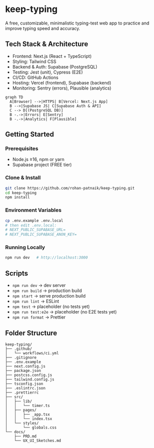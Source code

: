 # keep-typing

A free, customizable, minimalistic typing-test web app to practice and improve typing speed and accuracy.

## Tech Stack & Architecture

- Frontend: Next.js (React + TypeScript)
- Styling: Tailwind CSS
- Backend & Auth: Supabase (PostgreSQL)
- Testing: Jest (unit), Cypress (E2E)
- CI/CD: GitHub Actions
- Hosting: Vercel (frontend), Supabase (backend)
- Monitoring: Sentry (errors), Plausible (analytics)

```mermaid
graph TD
  A[Browser] -->|HTTPS| B[Vercel: Next.js App]
  B -->|Supabase JS| C[Supabase Auth & API]
  C --> D[(PostgreSQL DB)]
  B -.->|Errors| E[Sentry]
  B -.->|Analytics| F[Plausible]
```

## Getting Started

### Prerequisites
- Node.js ≥16, npm or yarn
- Supabase project (FREE tier)

### Clone & Install
```bash
git clone https://github.com/rohan-patnaik/keep-typing.git
cd keep-typing
npm install
```

### Environment Variables
```bash
cp .env.example .env.local
# then edit .env.local:
# NEXT_PUBLIC_SUPABASE_URL=
# NEXT_PUBLIC_SUPABASE_ANON_KEY=
```

### Running Locally
```bash
npm run dev   # http://localhost:3000
```

## Scripts
- `npm run dev` → dev server
- `npm run build` → production build
- `npm start` → serve production build
- `npm run lint` → ESLint
- `npm test` → placeholder (no tests yet)
- `npm run test:e2e` → placeholder (no E2E tests yet)
- `npm run format` → Prettier

## Folder Structure
```plaintext
keep-typing/
├── .github/
│   └── workflows/ci.yml
├── .gitignore
├── .env.example
├── next.config.js
├── package.json
├── postcss.config.js
├── tailwind.config.js
├── tsconfig.json
├── .eslintrc.json
├── .prettierrc
├── src/
│   ├── lib/
│   │   └── timer.ts
│   ├── pages/
│   │   ├── _app.tsx
│   │   └── index.tsx
│   └── styles/
│       └── globals.css
└── docs/
    ├── PRD.md
    └── UX_UI_Sketches.md
```